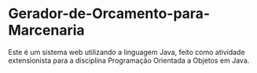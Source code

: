 # Gerador-de-Orcamento-para-Marcenaria
Este é um sistema web utilizando a linguagem Java, feito como atividade extensionista para a disciplina Programação Orientada a Objetos em Java.
